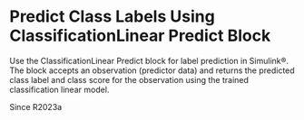# **Predict Class Labels Using ClassificationLinear Predict Block**

Use the ClassificationLinear Predict block for label prediction in Simulink®. The block accepts an observation (predictor data) and returns the predicted class label and class score for the observation using the trained classification linear model.

Since R2023a
